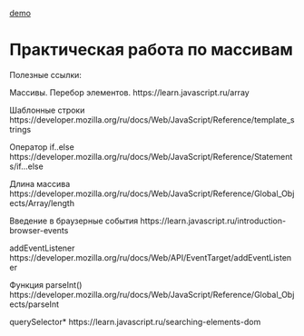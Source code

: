 <a href=" https://anastasiyapozyomina.github.io/Array/">demo</a>

<h1>Практическая работа по массивам </h1>

Полезные ссылки:
 <p>Массивы. Перебор элементов. https://learn.javascript.ru/array </p>
 <p>Шаблонные строки https://developer.mozilla.org/ru/docs/Web/JavaScript/Reference/template_strings</p>
 <p>Оператор if..else https://developer.mozilla.org/ru/docs/Web/JavaScript/Reference/Statements/if...else</p>
 <p>Длина массива https://developer.mozilla.org/ru/docs/Web/JavaScript/Reference/Global_Objects/Array/length</p>
 <p>Введение в браузерные события https://learn.javascript.ru/introduction-browser-events </p>
 <p> addEventListener https://developer.mozilla.org/ru/docs/Web/API/EventTarget/addEventListener</p>
 <p>Функция parseInt() https://developer.mozilla.org/ru/docs/Web/JavaScript/Reference/Global_Objects/parseInt</p>
 <p>querySelector* https://learn.javascript.ru/searching-elements-dom</p>
